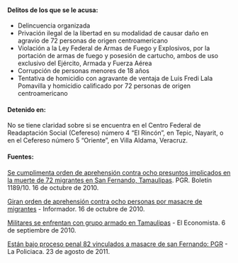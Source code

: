 #### **Delitos de los que se le acusa:**

* Delincuencia organizada
* Privación ilegal de la libertad en su modalidad de causar daño en agravio de 72 personas de origen centroamericano
* Violación a la Ley Federal de Armas de Fuego y Explosivos, por la portación de armas de fuego y posesión de cartucho, ambos de uso exclusivo del Ejército, Armada y Fuerza Aérea
* Corrupción de personas menores de 18 años
* Tentativa de homicidio con agravante de ventaja de Luis Fredi Lala Pomavilla y homicidio calificado por 72 personas de origen centroamericano


#### **Detenido en:**

No se tiene claridad sobre si se encuentra en  el Centro Federal de Readaptación Social (Cefereso) número 4 “El Rincón”, en Tepic, Nayarit, o en el Cefereso número 5 “Oriente”, en Villa Aldama, Veracruz. 

#### **Fuentes:**

<a href="http://www.pgr.gob.mx/Prensa/2007/bol10/oct/1189.pdf" target="_blank">Se cumplimenta orden de aprehensión contra ocho presuntos implicados en la muerte de 72 migrantes en San Fernando, Tamaulipas</a>. PGR. Boletín 1189/10. 16 de octubre de 2010.

<a href="http://www.informador.com.mx/mexico/2010/241776/6/giran-orden-de-aprehension-contra-ocho-personas-por-masacre-de-migrantes.htm" target="_blank">Giran orden de aprehensión contra ocho personas por masacre de migrantes</a> - Informador. 16 de octubre de 2010.

<a href="http://eleconomista.com.mx/seguridad-publica/2010/09/06/militares-se-enfrenta-grupo-armado-tamaulipas" target="_blank">Militares se enfrentan con grupo armado en Tamaulipas</a> - El Economista. 6 de septiembre de 2010.

<a href="http://www.lapoliciaca.com/nota-roja/estan-bajo-proceso-penal-82-vinculados-a-masacre-de-san-fernando-pgr/" target="_blank"> Están bajo proceso penal 82 vinculados a masacre de san Fernando: PGR</a> - La Policiaca. 23 de agosto de 2011. 
